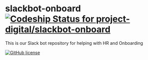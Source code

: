 # slackbot-onboard [![Codeship Status for project-digital/slackbot-onboard](https://codeship.com/projects/1e8768d0-8b4f-0133-6dc3-36fba4083d44/status?branch=master)](https://codeship.com/projects/123676) 
This is our Slack bot repository for helping with HR and Onboarding

[![GitHub license](https://img.shields.io/badge/license-GPLv3-blue.svg)](https://github.com/project-digital/slackbot-onboard/blob/master/LICENSE)
